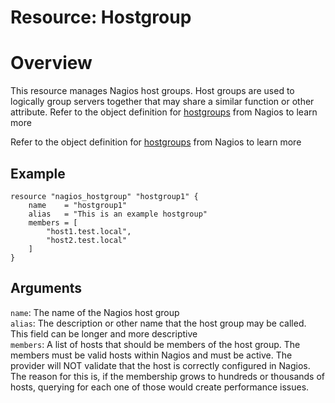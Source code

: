 # Resource: Hostgroup

# Overview

This resource manages Nagios host groups. Host groups are used to logically group servers together that may share a
similar function or other attribute. Refer to the object definition for [hostgroups](https://assets.nagios.com/downloads/nagioscore/docs/nagioscore/3/en/objectdefinitions.html#hostgroup) from Nagios to learn more

Refer to the object definition for [hostgroups](https://assets.nagios.com/downloads/nagioscore/docs/nagioscore/3/en/objectdefinitions.html#hostgroup) from Nagios to learn more

## Example

```hcl
resource "nagios_hostgroup" "hostgroup1" {
    name    = "hostgroup1"
    alias   = "This is an example hostgroup"
    members = [
        "host1.test.local",
        "host2.test.local"
    ]
}
```

## Arguments

`name`: The name of the Nagios host group  
`alias`: The description or other name that the host group may be called. This field can be longer and more descriptive  
`members`: A list of hosts that should be members of the host group. The members must be valid hosts within Nagios and must be active. The provider will NOT validate that the host is correctly configured in Nagios. The reason for this is, if the membership grows to hundreds or thousands of hosts, querying for each one of those would create performance issues.  